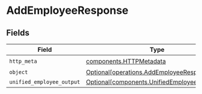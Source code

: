# AddEmployeeResponse


## Fields

| Field                                                                                              | Type                                                                                               | Required                                                                                           | Description                                                                                        |
| -------------------------------------------------------------------------------------------------- | -------------------------------------------------------------------------------------------------- | -------------------------------------------------------------------------------------------------- | -------------------------------------------------------------------------------------------------- |
| `http_meta`                                                                                        | [components.HTTPMetadata](../../models/components/httpmetadata.md)                                 | :heavy_check_mark:                                                                                 | N/A                                                                                                |
| `object`                                                                                           | [Optional[operations.AddEmployeeResponseBody]](../../models/operations/addemployeeresponsebody.md) | :heavy_minus_sign:                                                                                 | N/A                                                                                                |
| `unified_employee_output`                                                                          | [Optional[components.UnifiedEmployeeOutput]](../../models/components/unifiedemployeeoutput.md)     | :heavy_minus_sign:                                                                                 | N/A                                                                                                |